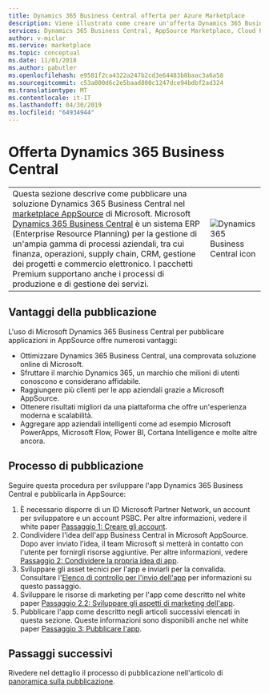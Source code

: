 ```yaml
---
title: Dynamics 365 Business Central offerta per Azure Marketplace
description: Viene illustrato come creare un'offerta Dynamics 365 Business Central tramite il portale Cloud Partner.
services: Dynamics 365 Business Central, AppSource Marketplace, Cloud Partner Portal,
author: v-miclar
ms.service: marketplace
ms.topic: conceptual
ms.date: 11/01/2018
ms.author: pabutler
ms.openlocfilehash: e9581f2ca4322a247b2cd3e64483b8baac3a6a58
ms.sourcegitcommit: c53a800d6c2e5baad800c1247dce94bdbf2ad324
ms.translationtype: MT
ms.contentlocale: it-IT
ms.lasthandoff: 04/30/2019
ms.locfileid: "64934944"
---
```

# <a name="dynamics-365-business-central-offer"></a>Offerta Dynamics 365 Business Central

<table> <tr> <td>Questa sezione descrive come pubblicare una soluzione Dynamics 365 Business Central nel <a href="https://appsource.microsoft.com">marketplace AppSource</a> di Microsoft. Microsoft <a href="https://dynamics.microsoft.com/business-central">Dynamics 365 Business Central</a> è un sistema ERP (Enterprise Resource Planning) per la gestione di un'ampia gamma di processi aziendali, tra cui finanza, operazioni, supply chain, CRM, gestione dei progetti e commercio elettronico. I pacchetti Premium supportano anche i processi di produzione e di gestione dei servizi. </td> <td><img src="./media/d365-financials/dynbuscen-icon1.png"  alt="Dynamics 365 Business Central icon" /></td> </tr> </table>


## <a name="publishing-benefits"></a>Vantaggi della pubblicazione

L'uso di Microsoft Dynamics 365 Business Central per pubblicare applicazioni in AppSource offre numerosi vantaggi:

- Ottimizzare Dynamics 365 Business Central, una comprovata soluzione online di Microsoft.
- Sfruttare il marchio Dynamics 365, un marchio che milioni di utenti conoscono e considerano affidabile.
- Raggiungere più clienti per le app aziendali grazie a Microsoft AppSource.
- Ottenere risultati migliori da una piattaforma che offre un'esperienza moderna e scalabilità.
- Aggregare app aziendali intelligenti come ad esempio Microsoft PowerApps, Microsoft Flow, Power BI, Cortana Intelligence e molte altre ancora.


## <a name="publishing-process"></a>Processo di pubblicazione

Seguire questa procedura per sviluppare l'app Dynamics 365 Business Central e pubblicarla in AppSource:

1. È necessario disporre di un ID Microsoft Partner Network, un account per sviluppatore e un account PSBC. Per altre informazioni, vedere il white paper [Passaggio 1: Creare gli account](https://go.microsoft.com/fwlink/?linkid=841514).
2. Condividere l'idea dell'app Business Central in Microsoft AppSource. Dopo aver inviato l'idea, il team Microsoft si metterà in contatto con l'utente per fornirgli risorse aggiuntive. Per altre informazioni, vedere [Passaggio 2: Condividere la propria idea di app](https://go.microsoft.com/fwlink/?linkid=841515).
3. Sviluppare gli asset tecnici per l'app e inviarli per la convalida.  Consultare l'[Elenco di controllo per l'invio dell'app](https://docs.microsoft.com/dynamics365/business-central/dev-itpro/developer/devenv-checklist-submission) per informazioni su questo passaggio.
4. Sviluppare le risorse di marketing per l'app come descritto nel white paper [Passaggio 2.2: Sviluppare gli aspetti di marketing dell'app](https://go.microsoft.com/fwlink/?linkid=841518).
5. Pubblicare l'app come descritto negli articoli successivi elencati in questa sezione.  Queste informazioni sono disponibili anche nel white paper [Passaggio 3: Pubblicare l'app](https://go.microsoft.com/fwlink/?linkid=841517).


## <a name="next-steps"></a>Passaggi successivi

Rivedere nel dettaglio il processo di pubblicazione nell'articolo di [panoramica sulla pubblicazione](./d365-finance-overview-publish-your-app.md).

